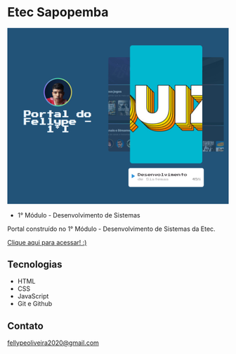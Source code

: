 # Etec Sapopemba

 ![preview](./.github/preview.png)
 
 - 1° Módulo - Desenvolvimento de Sistemas

 Portal construído no 1° Módulo - Desenvolvimento de Sistemas da Etec.

 [Clique aqui para acessar! :)]()

## Tecnologias

- HTML
- CSS
- JavaScript
- Git e Github

## Contato

fellypeoliveira2020@gmail.com